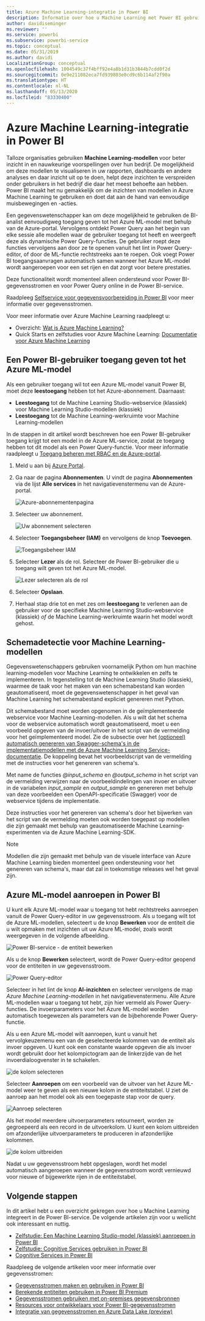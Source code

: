 ```yaml
---
title: Azure Machine Learning-integratie in Power BI
description: Informatie over hoe u Machine Learning met Power BI gebruikt
author: davidiseminger
ms.reviewer: ''
ms.service: powerbi
ms.subservice: powerbi-service
ms.topic: conceptual
ms.date: 05/31/2019
ms.author: davidi
LocalizationGroup: conceptual
ms.openlocfilehash: 1004549c37f4bff92e4a8b1d31b3844b7cdd0f2d
ms.sourcegitcommit: 0e9e211082eca7fd939803e0cd9c6b114af2f90a
ms.translationtype: HT
ms.contentlocale: nl-NL
ms.lasthandoff: 05/13/2020
ms.locfileid: "83330400"
---
```

# <a name="azure-machine-learning-integration-in-power-bi"></a>Azure Machine Learning-integratie in Power BI

Talloze organisaties gebruiken **Machine Learning-modellen** voor beter inzicht in en nauwkeurige voorspellingen over hun bedrijf. De mogelijkheid om deze modellen te visualiseren in uw rapporten, dashboards en andere analyses en daar inzicht uit op te doen, helpt deze inzichten te verspreiden onder gebruikers in het bedrijf die daar het meest behoefte aan hebben.  Power BI maakt het nu gemakkelijk om de inzichten van modellen in Azure Machine Learning te gebruiken en doet dat aan de hand van eenvoudige muisbewegingen en -acties.

Een gegevenswetenschapper kan om deze mogelijkheid te gebruiken de BI-analist eenvoudigweg toegang geven tot het Azure ML-model met behulp van de Azure-portal.  Vervolgens ontdekt Power Query aan het begin van elke sessie alle modellen waar de gebruiker toegang tot heeft en weergeeft deze als dynamische Power Query-functies.  De gebruiker roept deze functies vervolgens aan door ze te openen vanuit het lint in Power Query-editor, of door de ML-functie rechtstreeks aan te roepen. Ook voegt Power BI toegangsaanvragen automatisch samen wanneer het Azure ML-model wordt aangeroepen voor een set rijen en dat zorgt voor betere prestaties.

Deze functionaliteit wordt momenteel alleen ondersteund voor Power BI-gegevensstromen en voor Power Query online in de Power BI-service.

Raadpleeg [Selfservice voor gegevensvoorbereiding in Power BI](service-dataflows-overview.md) voor meer informatie over gegevensstromen.

Voor meer informatie over Azure Machine Learning raadpleegt u:

- Overzicht:  [Wat is Azure Machine Learning?](https://docs.microsoft.com/azure/machine-learning/service/overview-what-is-azure-ml)
- Quick Starts en zelfstudies voor Azure Machine Learning:  [Documentatie voor Azure Machine Learning](https://docs.microsoft.com/azure/machine-learning/)

## <a name="granting-access-to-the-azure-ml-model-to-a-power-bi-user"></a>Een Power BI-gebruiker toegang geven tot het Azure ML-model

Als een gebruiker toegang wil tot een Azure ML-model vanuit Power BI, moet deze **leestoegang** hebben tot het Azure-abonnement.  Daarnaast:

- **Leestoegang** tot de Machine Learning Studio-webservice (klassiek) voor Machine Learning Studio-modellen (klassiek)
- **Leestoegang** tot de Machine Learning-werkruimte voor Machine Learning-modellen

In de stappen in dit artikel wordt beschreven hoe een Power BI-gebruiker toegang krijgt tot een model in de Azure ML-service, zodat ze toegang hebben tot dit model als een Power Query-functie.  Voor meer informatie raadpleegt u [Toegang beheren met RBAC en de Azure-portal](https://docs.microsoft.com/azure/role-based-access-control/role-assignments-portal).

1. Meld u aan bij [Azure Portal](https://portal.azure.com).

2. Ga naar de pagina **Abonnementen**. U vindt de pagina **Abonnementen** via de lijst **Alle services** in het navigatievenstermenu van de Azure-portal.

    ![Azure-abonnementenpagina](media/service-machine-learning-integration/machine-learning-integration_01.png)

3. Selecteer uw abonnement.

    ![Uw abonnement selecteren](media/service-machine-learning-integration/machine-learning-integration_02.png)

4. Selecteer **Toegangsbeheer (IAM)** en vervolgens de knop **Toevoegen**.

    ![Toegangsbeheer IAM](media/service-machine-learning-integration/machine-learning-integration_03.png)

5. Selecteer **Lezer** als de rol. Selecteer de Power BI-gebruiker die u toegang wilt geven tot het Azure ML-model.

    ![Lezer selecteren als de rol](media/service-machine-learning-integration/machine-learning-integration_04.png)

6. Selecteer **Opslaan**.

7. Herhaal stap drie tot en met zes om **leestoegang** te verlenen aan de gebruiker voor de specifieke Machine Learning Studio-webservice (klassiek) *of* de Machine Learning-werkruimte waarin het model wordt gehost.


## <a name="schema-discovery-for-machine-learning-models"></a>Schemadetectie voor Machine Learning-modellen

Gegevenswetenschappers gebruiken voornamelijk Python om hun machine learning-modellen voor Machine Learning te ontwikkelen en zelfs te implementeren.  In tegenstelling tot de Machine Learning Studio (klassiek), waarmee de taak voor het maken van een schemabestand kan worden geautomatiseerd, moet de gegevenswetenschapper in het geval van Machine Learning het schemabestand expliciet genereren met Python.

Dit schemabestand moet worden opgenomen in de geïmplementeerde webservice voor Machine Learning-modellen. Als u wilt dat het schema voor de webservice automatisch wordt geautomatiseerd, moet u een voorbeeld opgeven van de invoer/uitvoer in het script van de vermelding voor het geïmplementeerd model. Zie de subsectie over het [(optioneel) automatisch genereren van Swagger-schema's in de implementatiemodellen met de Azure Machine Learning Service-documentatie](https://docs.microsoft.com/azure/machine-learning/how-to-deploy-and-where#optional-define-model-web-service-schema). De koppeling bevat het voorbeeldscript van de vermelding met de instructies voor het genereren van schema's. 

Met name de functies *\@input_schema* en *\@output_schema* in het script van de vermelding verwijzen naar de voorbeeldindelingen van invoer en uitvoer in de variabelen *input_sample* en *output_sample* en genereren met behulp van deze voorbeelden een OpenAPI-specificatie (Swagger) voor de webservice tijdens de implementatie.

Deze instructies voor het genereren van schema's door het bijwerken van het script van de vermelding moeten ook worden toegepast op modellen die zijn gemaakt met behulp van geautomatiseerde Machine Learning-experimenten via de Azure Machine Learning-SDK.

> [!NOTE]
> Modellen die zijn gemaakt met behulp van de visuele interface van Azure Machine Learning bieden momenteel geen ondersteuning voor het genereren van schema's, maar dat zal in toekomstige releases wel het geval zijn. 

## <a name="invoking-the-azure-ml-model-in-power-bi"></a>Azure ML-model aanroepen in Power BI

U kunt elk Azure ML-model waar u toegang tot hebt rechtstreeks aanroepen vanuit de Power Query-editor in uw gegevensstroom. Als u toegang wilt tot de Azure ML-modellen, selecteert u de knop **Bewerken** voor de entiteit die u wilt opmaken met inzichten uit uw Azure ML-model, zoals wordt weergegeven in de volgende afbeelding.

![Power BI-service - de entiteit bewerken](media/service-machine-learning-integration/machine-learning-integration_05.png)

Als u de knop **Bewerken** selecteert, wordt de Power Query-editor geopend voor de entiteiten in uw gegevensstroom.

![Power Query-editor](media/service-machine-learning-integration/machine-learning-integration_06.png)

Selecteer in het lint de knop **AI-inzichten** en selecteer vervolgens de map _Azure Machine Learning-modellen_ in het navigatievenstermenu. Alle Azure ML-modellen waar u toegang tot hebt, zijn hier vermeld als Power Query-functies. De invoerparameters voor het Azure ML-model worden automatisch toegewezen als parameters van de bijbehorende Power Query-functie.

Als u een Azure ML-model wilt aanroepen, kunt u vanuit het vervolgkeuzemenu een van de geselecteerde kolommen van de entiteit als invoer opgeven. U kunt ook een constante waarde opgeven die als invoer wordt gebruikt door het kolompictogram aan de linkerzijde van de het invoerdialoogvenster in te schakelen.

![de kolom selecteren](media/service-machine-learning-integration/machine-learning-integration_07.png)

Selecteer **Aanroepen** om een voorbeeld van de uitvoer van het Azure ML-model weer te geven als een nieuwe kolom in de entiteitstabel. U ziet de aanroep aan het model ook als een toegepaste stap voor de query.

![Aanroep selecteren](media/service-machine-learning-integration/machine-learning-integration_08.png)

Als het model meerdere uitvoerparameters retourneert, worden ze gegroepeerd als een record in de uitvoerkolom. U kunt een kolom uitbreiden om afzonderlijke uitvoerparameters te produceren in afzonderlijke kolommen.

![de kolom uitbreiden](media/service-machine-learning-integration/machine-learning-integration_09.png)

Nadat u uw gegevensstroom hebt opgeslagen, wordt het model automatisch aangeroepen wanneer de gegevensstroom wordt vernieuwd voor nieuwe of bijgewerkte rijen in de entiteitstabel.

## <a name="next-steps"></a>Volgende stappen

In dit artikel hebt u een overzicht gekregen over hoe u Machine Learning integreert in de Power BI-service. De volgende artikelen zijn voor u wellicht ook interessant en nuttig. 

* [Zelfstudie: Een Machine Learning Studio-model (klassiek) aanroepen in Power BI](../connect-data/service-tutorial-invoke-machine-learning-model.md)
* [Zelfstudie: Cognitive Services gebruiken in Power BI](../connect-data/service-tutorial-use-cognitive-services.md)
* [Cognitive Services in Power BI](service-cognitive-services.md)

Raadpleeg de volgende artikelen voor meer informatie over gegevensstromen:
* [Gegevensstromen maken en gebruiken in Power BI](service-dataflows-create-use.md)
* [Berekende entiteiten gebruiken in Power BI Premium](service-dataflows-computed-entities-premium.md)
* [Gegevensstromen gebruiken met on-premises gegevensbronnen](service-dataflows-on-premises-gateways.md)
* [Resources voor ontwikkelaars voor Power BI-gegevensstromen](service-dataflows-developer-resources.md)
* [Integratie van gegevensstromen en Azure Data Lake (preview)](service-dataflows-azure-data-lake-integration.md)
